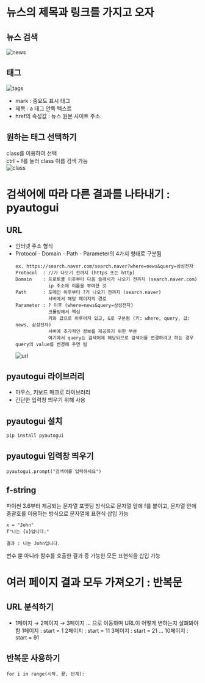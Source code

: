 # 뉴스의 제목과 링크를 가지고 오자
## 뉴스 검색
![news](https://user-images.githubusercontent.com/77559262/154834047-f0ab72ae-0811-425f-8724-839811b13b8f.png)  

## 태그 
![tags](https://user-images.githubusercontent.com/77559262/154834078-a60cae1d-ef0f-4033-b5bb-68189cd4e8be.png)  
+ mark : 중요도 표시 태그
+ 제목 : a 태그 안쪽 텍스트
+ href의 속성값 : 뉴스 원본 사이트 주소

## 원하는 태그 선택하기
class를 이용하여 선택  
ctrl + f를 눌러 class 이름 검색 가능  
![class](https://user-images.githubusercontent.com/77559262/154834183-d990021a-7f28-49ef-b647-5a747f095d5f.png)

# 검색어에 따라 다른 결과를 나타내기 : pyautogui
## URL
+ 인터넷 주소 형식
+ Protocol - Domain - Path - Parameter의 4가지 형태로 구분됨
  ```
  ex. https://search.naver.com/search.naver?where=news&query=삼성전자
  Protocol  : //가 나오기 전까지 (https 또는 http)
  Domain    : 프로토콜 이후부터 다음 슬래시가 나오기 전까지 (search.naver.com)
              ip 주소에 이름을 부여한 것
  Path      : 도메인 이후부터 ?가 나오기 전까지 (search.naver)
              서버에서 해당 페이지의 경로
  Parameter : ? 이후 (where=news&query=삼성전자)
              크롤링에서 핵심
              키와 값으로 이루어져 있고, &로 구분됨 (키: where, query, 값: news, 삼성전자)
              서버에 추가적인 정보를 제공하기 위한 부분
              여기에서 query는 검색어에 해당되므로 검색어를 변경하려고 하는 경우 query의 value를 변경해 주면 됨
  ```
  ![url](https://user-images.githubusercontent.com/77559262/154834656-ffae7e67-a069-40eb-bdb3-c73357ac21d5.png)

## pyautogui 라이브러리
+ 마우스, 키보드 매크로 라이브러리
+ 간단한 입력창 띄우기 위해 사용

## pyautogui 설치
```
pip install pyautogui
```

## pyautogui 입력창 띄우기
```
pyautogui.prompt("검색어를 입력하세요")
```

## f-string
파이썬 3.6부터 제공되는 문자열 포멧팅 방식으로 문자열 앞에 f를 붙이고, 문자열 안에 중괄호를 이용하는 방식으로 문자열에 표현식 삽입 가능
```
x = "John"
f"나는 {x}입니다."

결과 : 나는 John입니다.
```
변수 뿐 아니라 함수를 호출한 결과 증 가능한 모든 표현식을 삽입 가능

# 여러 페이지 결과 모두 가져오기 : 반복문
## URL 분석하기
+ 1페이지 → 2페이지 → 3페이지 ... 으로 이동하며 URL이 어떻게 변하는지 살펴봐야 함
  1페이지 : start = 1
  2페이지 : start = 11
  3페이지 : start = 21
  ...
  10페이지 : start = 91

## 반복문 사용하기
```
for i in range(시작, 끝, 단계):
```
